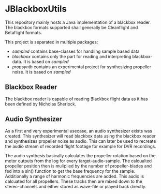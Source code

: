 # JBlackboxUtils
This repository mainly hosts a Java implementation of a blackbox reader.
The blackbox formats supported shall generally be Cleanflight and Betaflight formats.

This project is separated in multiple packages:
* *sampled* contains base-classes for handling sample based data
* *blackbox* contains only the part for reading and interpreting blackbox-data. It is based on *sampled*
* *propsynth* contains an experimental project for synthesizing propeller noise. It is based on *sampled*

## Blackbox Reader
The blackbox reader is capable of reading Blackbox flight data as it has been defined by Nicholas Sherlock.

## Audio Synthesizer
As a first and very experimental usecase, an audio synthesizer exists was created. This synthesizer will read blackbox data using the
blackbox reader and synthesizes propeller noise as audio. This can later be used to recreate the audio stream of recorded flight footage for
example for DVR recordings.

The audio synthesis basically calculates the propeller rotation based on the motor outputs from the log for every target-audio-sample. The calcualted propeller position then is muliplied by the number of propeller-blades and fed into a sin() function to get the base frequency for the sample. Additionally a range of harmonic frequencies are added.
This audio is calcuated for all propellers. These tracks then are mixed down to the stereo-channels and either stored as wave-file or played back directly.